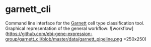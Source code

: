 # garnett_cli
Command line interface for the [Garnett](https://cole-trapnell-lab.github.io/garnett/) cell type classification tool. 
Graphical representation of the general workflow:
![workflow](https://github.com/ebi-gene-expression-group/garnett_cli/blob/master/data/garnett_pipeline.png =250x250)



